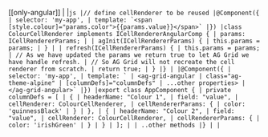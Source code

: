 [[only-angular]]
|
|`` js |// define cellRenderer to be reused |@Component({ | selector: 'my-app', | template: `<span [style.colour]="params.color">{{params.value}}</span>` |}) |class ColourCellRenderer implements ICellRendererAngularComp { | params: ICellRendererParams; | | agInit(ICellRendererParams) { | this.params = params; | } | | refresh(ICellRendererParams) { | this.params = params; | // As we have updated the params we return true to let AG Grid we have handle refresh. | // So AG Grid will not recreate the cell renderer from scratch. | return true; | } |} | |@Component({ | selector: 'my-app', | template: ` | <ag-grid-angular | class="ag-theme-alpine" | [columnDefs]="columnDefs" | ...other properties> | </ag-grid-angular>` |}) |export class AppComponent { | private columnDefs = [ | { | headerName: "Colour 1", | field: "value", | cellRenderer: ColourCellRenderer, | cellRendererParams: { | color: 'guinnessBlack' | } | }, | { | headerName: "Colour 2", | field: "value", | cellRenderer: ColourCellRenderer, | cellRendererParams: { | color: 'irishGreen' | } | } | ]; | | ..other methods |} | | ``
